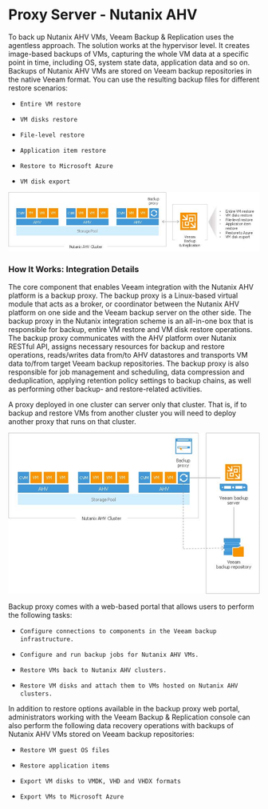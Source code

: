 # Proxy Server - Nutanix AHV

To back up Nutanix AHV VMs, Veeam Backup & Replication uses the agentless approach. The solution works at the hypervisor level. It creates image-based backups of VMs, capturing the whole VM data at a specific point in time, including OS, system state data, application data and so on. Backups of Nutanix AHV VMs are stored on Veeam backup repositories in the native Veeam format. You can use the resulting backup files for different restore scenarios:
-     Entire VM restore
-     VM disks restore
-     File-level restore
-     Application item restore
-     Restore to Microsoft Azure
-     VM disk export

![AHV Proxy](./ahv_proxy1.png)

### How It Works: Integration Details
The core component that enables Veeam integration with the Nutanix AHV platform is a backup proxy. The backup proxy is a Linux-based virtual module that acts as a broker, or coordinator between the Nutanix AHV platform on one side and the Veeam backup server on the other side.
The backup proxy in the Nutanix integration scheme is an all-in-one box that is responsible for backup, entire VM restore and VM disk restore operations. The backup proxy communicates with the AHV platform over Nutanix RESTful API, assigns necessary resources for backup and restore operations, reads/writes data from/to AHV datastores and transports VM data to/from target Veeam backup repositories. The backup proxy is also responsible for job management and scheduling, data compression and deduplication, applying retention policy settings to backup chains, as well as performing other backup- and restore-related activities.

A proxy deployed in one cluster can server only that cluster. That is, if to backup and restore VMs from another cluster you will need to deploy another proxy that runs on that cluster.

![AHV Proxy](./ahv_proxy2.png)

Backup proxy comes with a web-based portal that allows users to perform the following tasks:
-     Configure connections to components in the Veeam backup infrastructure.
-     Configure and run backup jobs for Nutanix AHV VMs.
-     Restore VMs back to Nutanix AHV clusters.
-     Restore VM disks and attach them to VMs hosted on Nutanix AHV clusters.

In addition to restore options available in the backup proxy web portal, administrators working with the Veeam Backup & Replication console can also perform the following data recovery operations with backups of Nutanix AHV VMs stored on Veeam backup repositories:
-     Restore VM guest OS files
-     Restore application items
-     Export VM disks to VMDK, VHD and VHDX formats
-     Export VMs to Microsoft Azure
